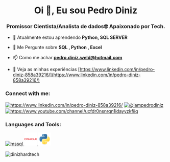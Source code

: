 <h1 align="center">Oi 👋, Eu sou Pedro Diniz</h1>
<h3 align="center">Promissor Cientista/Analista de dados🤓 Apaixonado por Tech.</h3>

- 🌱 Atualmente estou aprendendo **Python, SQL SERVER**

- 💬 Me Pergunte sobre **SQL , Python , Excel**

- 📫 Como me achar **pedro.diniz.weld@hotmail.com**

- 📄 Veja as minhas experiências [https://www.linkedin.com/in/pedro-diniz-858a39216/](https://www.linkedin.com/in/pedro-diniz-858a39216/)

<h3 align="left">Connect with me:</h3>
<p align="left">
<a href="https://linkedin.com/in/https://www.linkedin.com/in/pedro-diniz-858a39216/" target="blank"><img align="center" src="https://raw.githubusercontent.com/rahuldkjain/github-profile-readme-generator/master/src/images/icons/Social/linked-in-alt.svg" alt="https://www.linkedin.com/in/pedro-diniz-858a39216/" height="30" width="40" /></a>
<a href="https://instagram.com/@iampedrodiniz" target="blank"><img align="center" src="https://raw.githubusercontent.com/rahuldkjain/github-profile-readme-generator/master/src/images/icons/Social/instagram.svg" alt="@iampedrodiniz" height="30" width="40" /></a>
<a href="https://www.youtube.com/c/https://www.youtube.com/channel/ucfdr0nsnrqn1idayyzkfiiq" target="blank"><img align="center" src="https://raw.githubusercontent.com/rahuldkjain/github-profile-readme-generator/master/src/images/icons/Social/youtube.svg" alt="https://www.youtube.com/channel/ucfdr0nsnrqn1idayyzkfiiq" height="30" width="40" /></a>
</p>

<h3 align="left">Languages and Tools:</h3>
<p align="left"> <a href="https://www.microsoft.com/en-us/sql-server" target="_blank" rel="noreferrer"> <img src="https://www.svgrepo.com/show/303229/microsoft-sql-server-logo.svg" alt="mssql" width="40" height="40"/> </a> <a href="https://www.oracle.com/" target="_blank" rel="noreferrer"> <img src="https://raw.githubusercontent.com/devicons/devicon/master/icons/oracle/oracle-original.svg" alt="oracle" width="40" height="40"/> </a> <a href="https://www.python.org" target="_blank" rel="noreferrer"> <img src="https://raw.githubusercontent.com/devicons/devicon/master/icons/python/python-original.svg" alt="python" width="40" height="40"/> </a> </p>

<p><img align="center" src="https://github-readme-stats.vercel.app/api/top-langs?username=dinizhardtech&show_icons=true&locale=en&layout=compact" alt="dinizhardtech" /></p>


<!---

- 👋 Hi, I’m @DinizHardTech
- 👀 I’m interested in ...
- 🌱 I’m currently learning ...
- 💞️ I’m looking to collaborate on ...
- 📫 How to reach me ...
- 😄 Pronouns: ...
- ⚡ Fun fact: ...

DinizHardTech/DinizHardTech is a ✨ special ✨ repository because its `README.md` (this file) appears on your GitHub profile.
You can click the Preview link to take a look at your changes.
--->

